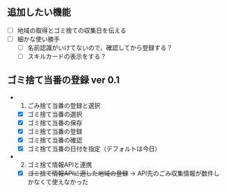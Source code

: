 ## 追加したい機能

* [ ] 地域の取得とゴミ捨ての収集日を伝える
* [ ] 細かな使い勝手
  * [ ] 名前認識がいけてないので、確認してから登録する？
  * [ ] スキルカードの表示をする？

## ゴミ捨て当番の登録 ver 0.1

* 1. ごみ捨て当番の登録と選択
  * [x] ゴミ捨て当番の選択
  * [x] ゴミ捨て当番の保存
  * [x] ゴミ捨て当番の登録
  * [x] ゴミ捨て当番の確認
  * [x] ゴミ捨て当番の日付を指定（デフォルトは今日）
* 2. ゴミ捨て情報APIと連携
  * [x] ~~ゴミ捨て情報APIに適した地域の登録~~ -> API先のごみ収集情報が数件しかなくて使えなかった
